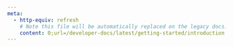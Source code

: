 ```yaml
---
meta:
  - http-equiv: refresh
    # Note this file will be automatically replaced on the legacy docs: strapi.io/documentation
    content: 0;url=/developer-docs/latest/getting-started/introduction.html
---
```

